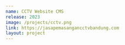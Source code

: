 ```yaml
---
name: CCTV Website CMS
release: 2023
image: /projects/cctv.png
link: https://jasapemasangancctvbandung.com
layout: project
---
```

